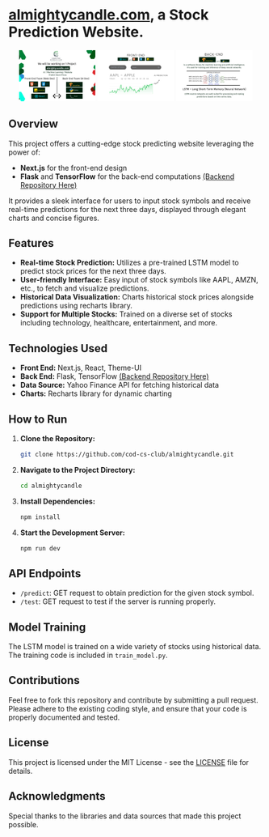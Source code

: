 # [almightycandle.com](https://www.almightycandle.com/), a Stock Prediction Website.

<div align="center">
  <img src="https://github.com/cod-cs-club/almightycandle/blob/main/src/assets/images/1.png" width="30%" />
  <img src="https://github.com/cod-cs-club/almightycandle/blob/main/src/assets/images/2.png" width="30%" /> 
  <img src="https://github.com/cod-cs-club/almightycandle/blob/main/src/assets/images/3.png" width="30%" />
</div>


## Overview
This project offers a cutting-edge stock predicting website leveraging the power of:
- **Next.js** for the front-end design
- **Flask** and **TensorFlow** for the back-end computations [(Backend Repository Here)](https://github.com/dimitri-sky/AlCaFlask)

It provides a sleek interface for users to input stock symbols and receive real-time predictions for the next three days, displayed through elegant charts and concise figures.

## Features
- **Real-time Stock Prediction:** Utilizes a pre-trained LSTM model to predict stock prices for the next three days.
- **User-friendly Interface:** Easy input of stock symbols like AAPL, AMZN, etc., to fetch and visualize predictions.
- **Historical Data Visualization:** Charts historical stock prices alongside predictions using recharts library.
- **Support for Multiple Stocks:** Trained on a diverse set of stocks including technology, healthcare, entertainment, and more.

## Technologies Used
- **Front End:** Next.js, React, Theme-UI
- **Back End:** Flask, TensorFlow [(Backend Repository Here)](https://github.com/dimitri-sky/AlCaFlask)
- **Data Source:** Yahoo Finance API for fetching historical data
- **Charts:** Recharts library for dynamic charting

## How to Run
1. **Clone the Repository:**
   
   ```bash
   git clone https://github.com/cod-cs-club/almightycandle.git
   ```
   
3. **Navigate to the Project Directory:**
   
   ```bash
   cd almightycandle
   ```
   
5. **Install Dependencies:**
   
   ```bash
   npm install
   ```
   
7. **Start the Development Server:**
   
   ```bash
   npm run dev
   ```

## API Endpoints
- `/predict`: GET request to obtain prediction for the given stock symbol.
- `/test`: GET request to test if the server is running properly.

## Model Training
The LSTM model is trained on a wide variety of stocks using historical data. The training code is included in `train_model.py`.

## Contributions
Feel free to fork this repository and contribute by submitting a pull request. Please adhere to the existing coding style, and ensure that your code is properly documented and tested.

## License
This project is licensed under the MIT License - see the [LICENSE](LICENSE) file for details.

## Acknowledgments
Special thanks to the libraries and data sources that made this project possible.

